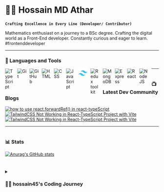 # 🏄‍♂️ Hossain MD Athar

**`Crafting Excellence in Every Line (Developer/ Contributor)`**

Mathematics enthusiast on a journey to a BSc degree. Crafting the digital world as a Front-End developer. Constantly curious and eager to learn. #frontenddeveloper 

---

### 🧰 Languages and Tools

<img align="left" alt="TypeScript" width="30px" style="padding-right:10px;" src="https://cdn.jsdelivr.net/gh/devicons/devicon/icons/typescript/typescript-plain.svg" />
<img align="left" alt="Git" width="30px" style="padding-right:10px;" src="https://cdn.jsdelivr.net/gh/devicons/devicon/icons/git/git-original.svg" />
<img align="left" alt="GitHub" width="30px" style="padding-right:10px;" src="https://cdn.jsdelivr.net/gh/devicons/devicon/icons/github/github-original.svg" />
<img align="left" alt="HTML" width="30px" style="padding-right:10px;" src="https://cdn.jsdelivr.net/gh/devicons/devicon/icons/html5/html5-plain.svg" />
<img align="left" alt="CSS" width="30px" style="padding-right:10px;" src="https://cdn.jsdelivr.net/gh/devicons/devicon/icons/css3/css3-plain.svg" />
<img align="left" alt="JavaScript" width="30px" style="padding-right:10px;" src="https://cdn.jsdelivr.net/gh/devicons/devicon/icons/javascript/javascript-plain.svg" />
<img align="left" alt="Tailwindcss" width="30px" style="padding-right:10px;" src="https://github.com/devicons/devicon/blob/v2.15.1/icons/tailwindcss/tailwindcss-plain.svg" />
<img align="left" alt="Redux toolkit" width="30px" style="padding-right:10px;" src="https://cdn.jsdelivr.net/gh/devicons/devicon/icons/redux/redux-original.svg" />
<img align="left" alt="MongoDB" width="30px" style="padding-right:10px;" src="https://cdn.jsdelivr.net/gh/devicons/devicon/icons/mongodb/mongodb-original.svg" />
<img align="left" alt="Express" width="30px" style="padding-right:10px;" src="https://cdn.jsdelivr.net/gh/devicons/devicon/icons/express/express-original.svg" />
<img align="left" alt="React" width="30px" style="padding-right:10px;" src="https://cdn.jsdelivr.net/gh/devicons/devicon/icons/react/react-original.svg" />
<img align="left" alt="NodeJS" width="30px" style="padding-right:10px;" src="https://cdn.jsdelivr.net/gh/devicons/devicon/icons/nodejs/nodejs-original.svg" />

---

#


### 📺 Latest Dev Community Blogs


<!-- BEGIN BLOG-CARDS -->
<a href="https://dev.to/hossain45/implementing-react-forwardref-with-typescript-5ka">
  <img src="https://i.ibb.co/d6DyfT1/Hossain45.png" width="300" height="200"  alt="how to use react.forwardRef() in react-typeScript">
</a>
<a href="https://dev.to/hossain45/unleashing-typescripts-power-exploring-key-concepts-with-real-world-examples-55p9">
  <img src="https://i.ibb.co/CWHRfTM/Unleashing-Type-Scripts-Power-Exploring-Key-Concepts-with-Real-World-Examples.png" width="300" height="200"  alt="TailwindCSS Not Working in React-TypeScript Project with Vite">
</a>
<a href="https://dev.to/hossain45/resolve-tailwindcss-not-working-in-react-typescript-project-with-vite-in-two-minutes-3mnc">
  <img src="https://i.ibb.co/3RJfS5M/Resolve-Tailwind-CSS-Not-Working-in-React-Type-Script-Project-with-Vite-In-Two-Minutes.png" width="300" height="200" alt="TailwindCSS Not Working in React-TypeScript Project with Vite">
</a>
<!-- END BLOG-CARDS -->

---

#

### 📊 Stats

[![Anurag's GitHub stats](https://github-readme-stats.vercel.app/api?username=hossain45)](https://github.com/hossain45/github-readme-stats)



#

<details>
 <summary><h3>👨‍💻 hossain45's Coding Journey</h3></summary>
  In the story of my life, 'ENGINEERING' has been the main character since my school days—a dream that set the stage for what I wanted to be. But, as life loves to surprise us, it took a detour. Amidst the pandemic, I found myself diving into freelance writing, a twist I never saw coming.


Once, I heard a wise person saying, 'Passion is not found but built.' Well, I took that to heart. During the chaotic times, I dipped my toes into freelance content creation, crafting my passion word by word. And guess what? This winding journey led me to the fascinating world of WEB DEVELOPMENT.

Being a math enthusiast, I started enjoying the rhythmic dance of coding. I stumbled upon a new groove—a perfect mix of creativity and logic. Now, here I am, waving the flag as a web developer. A testament to dreams evolving and passions being homegrown.

The path was a rollercoaster, with diverse chapters shaping me into the storyteller and architect of my own tale. As I step into the next chapter, I can practically taste the excitement. Dreams have morphed, and passions? Well, they're not just found; they're carefully built—a sturdy foundation ready for the weight of the next thrilling adventure!

[dev community blog]: https://dev.to/hossain45
